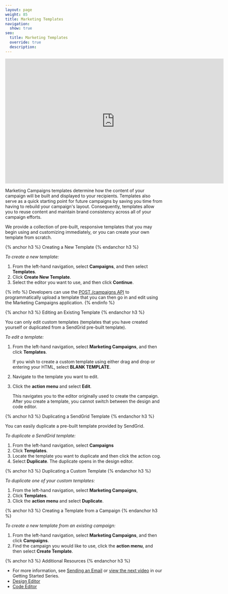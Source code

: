 ```yaml
---
layout: page
weight: 85
title: Marketing Templates
navigation:
  show: true
seo:
  title: Marketing Templates
  override: true
  description:
---
```


<iframe src="https://player.vimeo.com/video/120738522" width="700" height="400" frameborder="0" webkitallowfullscreen mozallowfullscreen allowfullscreen></iframe>

Marketing Campaigns templates determine how the content of your campaign will be built and displayed to your recipients. Templates also serve as a quick starting point for future campaigns by saving you time from having to rebuild your campaign's layout. Consequently, templates allow you to reuse content and maintain brand consistency across all of your campaign efforts.

We provide a collection of pre-built, responsive templates that you may begin using and customizing immediately, or you can create your own template from scratch.

{% anchor h3 %}
Creating a New Template
{% endanchor h3 %}

*To create a new template:*

1. From the left-hand navigation, select **Campaigns**, and then select **Templates**.  
2. Click **Create New Template**.  
3. Select the editor you want to use, and then click **Continue**.

{% info %}
Developers can use the [POST /campaigns API](https://sendgrid.api-docs.io/v3.0/campaigns-api/create-a-campaign) to programmatically upload a template that you can then go in and edit using the Marketing Campaigns application.
{% endinfo %}

{% anchor h3 %}
Editing an Existing Template
{% endanchor h3 %}

You can only edit custom templates (templates that you have created yourself or duplicated from a SendGrid pre-built template).

*To edit a template:*

1. From the left-hand navigation, select **Marketing Campaigns**, and then click **Templates**.

   If you wish to create a custom template using either drag and drop or entering your HTML, select **BLANK TEMPLATE**.

1. Navigate to the template you want to edit.  
1. Click the **action menu** and select **Edit**.

   This navigates you to the editor originally used to create the campaign. After you create a template, you cannot switch between the design and code editor.

{% anchor h3 %}
Duplicating a SendGrid Template
{% endanchor h3 %}

You can easily duplicate a pre-built template provided by SendGrid.

*To duplicate a SendGrid template:*

1. From the left-hand navigation, select **Campaigns**  
1. Click **Templates**.  
1. Locate the template you want to duplicate and then click the action cog.
1. Select **Duplicate**. The duplicate opens in the design editor.

{% anchor h3 %}
Duplicating a Custom Template
{% endanchor h3 %}

*To duplicate one of your custom templates:*

1. From the left-hand navigation, select **Marketing Campaigns**,  
1. Click **Templates**.
1. Click the **action menu** and select **Duplicate**.

{% anchor h3 %}
Creating a Template from a Campaign
{% endanchor h3 %}

*To create a new template from an existing campaign:*

1. From the left-hand navigation, select **Marketing Campaigns**, and then click **Campaigns**.
1. Find the campaign you would like to use, click the **action menu**, and then select **Create Template**.

{% anchor h3 %}
Additional Resources
{% endanchor h3 %}

- For more information, see [Sending an Email](https://sendgrid.com/docs/User_Guide/Marketing_Campaigns/getting_started.html) or [view the next video](https://vimeo.com/139274837) in our Getting Started Series.
- [Design Editor](https://sendgrid.com/docs/User_Guide/Marketing_Campaigns/design_editor.html)
- [Code Editor](https://sendgrid.com/docs/User_Guide/Marketing_Campaigns/code_editor.html)
